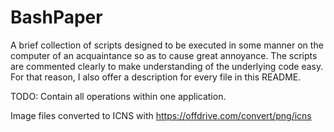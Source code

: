 # BashPaper
A brief collection of scripts designed to be executed in some manner on the computer of an acquaintance so as to cause great annoyance. The scripts are commented clearly to make understanding of the underlying code easy. For that reason, I also offer a description for every file in this README.

TODO: Contain all operations within one application.

Image files converted to ICNS with https://offdrive.com/convert/png/icns
